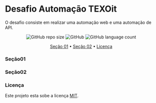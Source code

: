 # Desafio Automação TEXOit

O desafio consiste em realizar uma automação web e uma automação de API.

<p align="center">
	<img alt="GitHub repo size" src="https://img.shields.io/github/repo-size/gpd38/desafioTexoitAutomacao?color=blue">
	<img alt="GitHub" src="https://img.shields.io/github/license/gpd38/desafioTexoitAutomacao?color=red">
	<img alt="GitHub language count" src="https://img.shields.io/github/languages/count/gpd38/desafioTexoitAutomacao?color=green">
</p>

<p align="center">
	<a href="#Seção01">Seção 01</a> •
	<a href="#Seção02">Seção 02</a> •
	<a href="#Licença">Licença</a>
</p>


### Seção01


### Seção02


### Licença

Este projeto esta sobe a licença [MIT](LICENSE).

